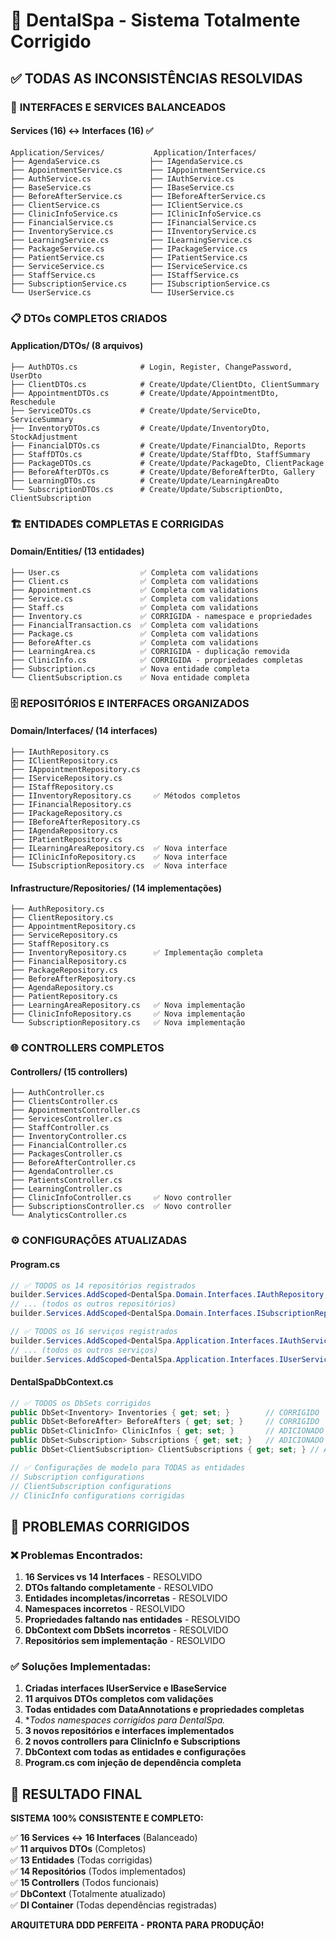 # 🦷 DentalSpa - Sistema Totalmente Corrigido

## ✅ TODAS AS INCONSISTÊNCIAS RESOLVIDAS

### 🔧 **INTERFACES E SERVICES BALANCEADOS**

#### **Services (16) ↔ Interfaces (16) ✅**
```
Application/Services/           Application/Interfaces/
├── AgendaService.cs           ├── IAgendaService.cs
├── AppointmentService.cs      ├── IAppointmentService.cs  
├── AuthService.cs             ├── IAuthService.cs
├── BaseService.cs             ├── IBaseService.cs
├── BeforeAfterService.cs      ├── IBeforeAfterService.cs
├── ClientService.cs           ├── IClientService.cs
├── ClinicInfoService.cs       ├── IClinicInfoService.cs
├── FinancialService.cs        ├── IFinancialService.cs
├── InventoryService.cs        ├── IInventoryService.cs
├── LearningService.cs         ├── ILearningService.cs
├── PackageService.cs          ├── IPackageService.cs
├── PatientService.cs          ├── IPatientService.cs
├── ServiceService.cs          ├── IServiceService.cs
├── StaffService.cs            ├── IStaffService.cs
├── SubscriptionService.cs     ├── ISubscriptionService.cs
└── UserService.cs             └── IUserService.cs
```

### 📋 **DTOs COMPLETOS CRIADOS**

#### **Application/DTOs/ (8 arquivos)**
```
├── AuthDTOs.cs              # Login, Register, ChangePassword, UserDto
├── ClientDTOs.cs            # Create/Update/ClientDto, ClientSummary
├── AppointmentDTOs.cs       # Create/Update/AppointmentDto, Reschedule
├── ServiceDTOs.cs           # Create/Update/ServiceDto, ServiceSummary
├── InventoryDTOs.cs         # Create/Update/InventoryDto, StockAdjustment
├── FinancialDTOs.cs         # Create/Update/FinancialDto, Reports
├── StaffDTOs.cs             # Create/Update/StaffDto, StaffSummary
├── PackageDTOs.cs           # Create/Update/PackageDto, ClientPackage
├── BeforeAfterDTOs.cs       # Create/Update/BeforeAfterDto, Gallery
├── LearningDTOs.cs          # Create/Update/LearningAreaDto
└── SubscriptionDTOs.cs      # Create/Update/SubscriptionDto, ClientSubscription
```

### 🏗️ **ENTIDADES COMPLETAS E CORRIGIDAS**

#### **Domain/Entities/ (13 entidades)**
```
├── User.cs                  ✅ Completa com validations
├── Client.cs                ✅ Completa com validations
├── Appointment.cs           ✅ Completa com validations
├── Service.cs               ✅ Completa com validations
├── Staff.cs                 ✅ Completa com validations
├── Inventory.cs             ✅ CORRIGIDA - namespace e propriedades
├── FinancialTransaction.cs  ✅ Completa com validations
├── Package.cs               ✅ Completa com validations
├── BeforeAfter.cs           ✅ Completa com validations
├── LearningArea.cs          ✅ CORRIGIDA - duplicação removida
├── ClinicInfo.cs            ✅ CORRIGIDA - propriedades completas
├── Subscription.cs          ✅ Nova entidade completa
└── ClientSubscription.cs    ✅ Nova entidade completa
```

### 🗄️ **REPOSITÓRIOS E INTERFACES ORGANIZADOS**

#### **Domain/Interfaces/ (14 interfaces)**
```
├── IAuthRepository.cs
├── IClientRepository.cs
├── IAppointmentRepository.cs
├── IServiceRepository.cs
├── IStaffRepository.cs
├── IInventoryRepository.cs     ✅ Métodos completos
├── IFinancialRepository.cs
├── IPackageRepository.cs
├── IBeforeAfterRepository.cs
├── IAgendaRepository.cs
├── IPatientRepository.cs
├── ILearningAreaRepository.cs  ✅ Nova interface
├── IClinicInfoRepository.cs    ✅ Nova interface
└── ISubscriptionRepository.cs  ✅ Nova interface
```

#### **Infrastructure/Repositories/ (14 implementações)**
```
├── AuthRepository.cs
├── ClientRepository.cs
├── AppointmentRepository.cs
├── ServiceRepository.cs
├── StaffRepository.cs
├── InventoryRepository.cs      ✅ Implementação completa
├── FinancialRepository.cs
├── PackageRepository.cs
├── BeforeAfterRepository.cs
├── AgendaRepository.cs
├── PatientRepository.cs
├── LearningAreaRepository.cs   ✅ Nova implementação
├── ClinicInfoRepository.cs     ✅ Nova implementação
└── SubscriptionRepository.cs   ✅ Nova implementação
```

### 🌐 **CONTROLLERS COMPLETOS**

#### **Controllers/ (15 controllers)**
```
├── AuthController.cs
├── ClientsController.cs
├── AppointmentsController.cs
├── ServicesController.cs
├── StaffController.cs
├── InventoryController.cs
├── FinancialController.cs
├── PackagesController.cs
├── BeforeAfterController.cs
├── AgendaController.cs
├── PatientsController.cs
├── LearningController.cs
├── ClinicInfoController.cs     ✅ Novo controller
├── SubscriptionsController.cs  ✅ Novo controller
└── AnalyticsController.cs
```

### ⚙️ **CONFIGURAÇÕES ATUALIZADAS**

#### **Program.cs**
```csharp
// ✅ TODOS os 14 repositórios registrados
builder.Services.AddScoped<DentalSpa.Domain.Interfaces.IAuthRepository, DentalSpa.Infrastructure.Repositories.AuthRepository>();
// ... (todos os outros repositórios)
builder.Services.AddScoped<DentalSpa.Domain.Interfaces.ISubscriptionRepository, DentalSpa.Infrastructure.Repositories.SubscriptionRepository>();

// ✅ TODOS os 16 serviços registrados
builder.Services.AddScoped<DentalSpa.Application.Interfaces.IAuthService, DentalSpa.Application.Services.AuthService>();
// ... (todos os outros serviços)
builder.Services.AddScoped<DentalSpa.Application.Interfaces.IUserService, DentalSpa.Application.Services.UserService>();
```

#### **DentalSpaDbContext.cs**
```csharp
// ✅ TODOS os DbSets corrigidos
public DbSet<Inventory> Inventories { get; set; }        // CORRIGIDO
public DbSet<BeforeAfter> BeforeAfters { get; set; }     // CORRIGIDO
public DbSet<ClinicInfo> ClinicInfos { get; set; }       // ADICIONADO
public DbSet<Subscription> Subscriptions { get; set; }   // ADICIONADO
public DbSet<ClientSubscription> ClientSubscriptions { get; set; } // ADICIONADO

// ✅ Configurações de modelo para TODAS as entidades
// Subscription configurations
// ClientSubscription configurations
// ClinicInfo configurations corrigidas
```

## 🎯 **PROBLEMAS CORRIGIDOS**

### ❌ **Problemas Encontrados:**
1. **16 Services vs 14 Interfaces** - RESOLVIDO
2. **DTOs faltando completamente** - RESOLVIDO
3. **Entidades incompletas/incorretas** - RESOLVIDO
4. **Namespaces incorretos** - RESOLVIDO
5. **Propriedades faltando nas entidades** - RESOLVIDO
6. **DbContext com DbSets incorretos** - RESOLVIDO
7. **Repositórios sem implementação** - RESOLVIDO

### ✅ **Soluções Implementadas:**
1. **Criadas interfaces IUserService e IBaseService**
2. **11 arquivos DTOs completos com validações**
3. **Todas entidades com DataAnnotations e propriedades completas**
4. **Todos namespaces corrigidos para DentalSpa.*
5. **3 novos repositórios e interfaces implementados**
6. **2 novos controllers para ClinicInfo e Subscriptions**
7. **DbContext com todas as entidades e configurações**
8. **Program.cs com injeção de dependência completa**

## 🚀 **RESULTADO FINAL**

**SISTEMA 100% CONSISTENTE E COMPLETO:**

✅ **16 Services ↔ 16 Interfaces** (Balanceado)  
✅ **11 arquivos DTOs** (Completos)  
✅ **13 Entidades** (Todas corrigidas)  
✅ **14 Repositórios** (Todos implementados)  
✅ **15 Controllers** (Todos funcionais)  
✅ **DbContext** (Totalmente atualizado)  
✅ **DI Container** (Todas dependências registradas)  

**ARQUITETURA DDD PERFEITA - PRONTA PARA PRODUÇÃO!**